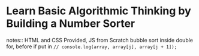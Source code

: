 # Learn Basic Algorithmic Thinking by Building a Number Sorter
notes:: HTML and CSS Provided, JS from Scratch
bubble sort inside double for, before if put in `// console.log(array, array[j], array[j + 1]);`

